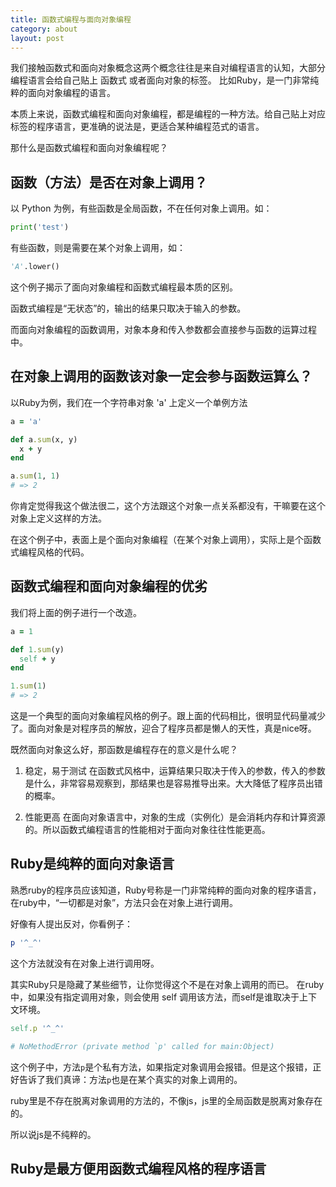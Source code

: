 ```yaml
---
title: 函数式编程与面向对象编程
category: about
layout: post
---
```


我们接触函数式和面向对象概念这两个概念往往是来自对编程语言的认知，大部分编程语言会给自己贴上 函数式 或者面向对象的标签。
比如Ruby，是一门非常纯粹的面向对象编程的语言。

本质上来说，函数式编程和面向对象编程，都是编程的一种方法。给自己贴上对应标签的程序语言，更准确的说法是，更适合某种编程范式的语言。

那什么是函数式编程和面向对象编程呢？

## 函数（方法）是否在对象上调用？

以 Python 为例，有些函数是全局函数，不在任何对象上调用。如：

```python
print('test')
```

有些函数，则是需要在某个对象上调用，如：

```python
'A'.lower()
```

这个例子揭示了面向对象编程和函数式编程最本质的区别。

函数式编程是“无状态”的，输出的结果只取决于输入的参数。

而面向对象编程的函数调用，对象本身和传入参数都会直接参与函数的运算过程中。

## 在对象上调用的函数该对象一定会参与函数运算么？

以Ruby为例，我们在一个字符串对象 'a' 上定义一个单例方法

```ruby
a = 'a'

def a.sum(x, y)
  x + y
end

a.sum(1, 1) 
# => 2
```

你肯定觉得我这个做法很二，这个方法跟这个对象一点关系都没有，干嘛要在这个对象上定义这样的方法。

在这个例子中，表面上是个面向对象编程（在某个对象上调用），实际上是个函数式编程风格的代码。

## 函数式编程和面向对象编程的优劣

我们将上面的例子进行一个改造。

```ruby
a = 1

def 1.sum(y)
  self + y
end

1.sum(1)
# => 2
```

这是一个典型的面向对象编程风格的例子。跟上面的代码相比，很明显代码量减少了。面向对象是对程序员的解放，迎合了程序员都是懒人的天性，真是nice呀。

既然面向对象这么好，那函数是编程存在的意义是什么呢？

1. 稳定，易于测试
在函数式风格中，运算结果只取决于传入的参数，传入的参数是什么，非常容易观察到，那结果也是容易推导出来。大大降低了程序员出错的概率。

2. 性能更高
在面向对象语言中，对象的生成（实例化）是会消耗内存和计算资源的。所以函数式编程语言的性能相对于面向对象往往性能更高。

## Ruby是纯粹的面向对象语言

熟悉ruby的程序员应该知道，Ruby号称是一门非常纯粹的面向对象的程序语言，在ruby中，“一切都是对象”，方法只会在对象上进行调用。

好像有人提出反对，你看例子：

```ruby
p '^_^'
```
这个方法就没有在对象上进行调用呀。

其实Ruby只是隐藏了某些细节，让你觉得这个不是在对象上调用的而已。
在ruby中，如果没有指定调用对象，则会使用 self 调用该方法，而self是谁取决于上下文环境。

```ruby
self.p '^_^'

# NoMethodError (private method `p' called for main:Object)
```
这个例子中，方法`p`是个私有方法，如果指定对象调用会报错。但是这个报错，正好告诉了我们真谛：方法`p`也是在某个真实的对象上调用的。

ruby里是不存在脱离对象调用的方法的，不像js，js里的全局函数是脱离对象存在的。

所以说js是不纯粹的。

## Ruby是最方便用函数式编程风格的程序语言
